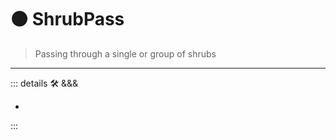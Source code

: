 # 🟠 <move>ShrubPass</move>

> Passing through a single or group of shrubs

---

<!-- =================================================== -->
<!-- =================================================== -->
<!-- =================================================== -->
<!-- =================================================== -->
<!-- =================================================== -->
::: details 🛠 <dev>&&&</dev>

-

:::
